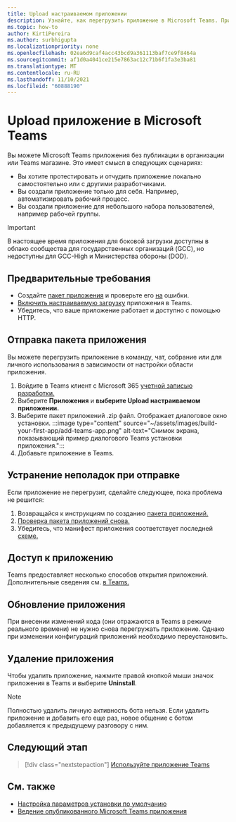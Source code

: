 ```yaml
---
title: Upload настраиваемом приложении
description: Узнайте, как перегрузить приложение в Microsoft Teams. При тестировании и отладке приложения во время разработки часто используется боковая загрузка.
ms.topic: how-to
author: KirtiPereira
ms.author: surbhigupta
ms.localizationpriority: none
ms.openlocfilehash: 02ea6d9caf4acc43bcd9a361113baf7ce9f8464a
ms.sourcegitcommit: af1d0a4041ce215e7863ac12c71b6f1fa3e3ba81
ms.translationtype: MT
ms.contentlocale: ru-RU
ms.lasthandoff: 11/10/2021
ms.locfileid: "60888190"
---
```

# <a name="upload-your-app-in-microsoft-teams"></a>Upload приложение в Microsoft Teams

Вы можете Microsoft Teams приложения без публикации в организации или Teams магазине. Это имеет смысл в следующих сценариях:

* Вы хотите протестировать и отчудить приложение локально самостоятельно или с другими разработчиками.
* Вы создали приложение только для себя. Например, автоматизировать рабочий процесс.
* Вы создали приложение для небольшого набора пользователей, например рабочей группы.

> [!IMPORTANT]
> В настоящее время приложения для боковой загрузки доступны в облако сообщества для государственных организаций (GCC), но недоступны для GCC-High и Министерства обороны (DOD).

## <a name="prerequisites"></a>Предварительные требования

* Создайте [пакет приложения](~/concepts/build-and-test/apps-package.md) и проверьте его [на](https://dev.teams.microsoft.com/appvalidation.html) ошибки.
* [Включить настраиваемую загрузку](~/concepts/build-and-test/prepare-your-o365-tenant.md#enable-custom-teams-apps-and-turn-on-custom-app-uploading) приложения в Teams.
* Убедитесь, что ваше приложение работает и доступно с помощью HTTP.

## <a name="upload-your-app"></a>Отправка пакета приложения

Вы можете перегрузить приложение в команду, чат, собрание или для личного использования в зависимости от настройки области приложения.

1. Войдите в Teams клиент с Microsoft 365 [учетной записью разработки.](~/build-your-first-app/build-and-run.md#prerequisites)
1. Выберите **Приложения** и **выберите Upload настраиваемом приложении.**
1. Выберите пакет приложений .zip файл. Отображает диалоговое окно установки.
:::image type="content" source="~/assets/images/build-your-first-app/add-teams-app.png" alt-text="Снимок экрана, показывающий пример диалогового Teams установки приложения.":::
1. Добавьте приложение в Teams.

## <a name="troubleshoot-upload-issues"></a>Устранение неполадок при отправке

Если приложение не перегрузит, сделайте следующее, пока проблема не решится:

1. Возвращайся к инструкциям по созданию [пакета приложений.](../../concepts/build-and-test/apps-package.md)
1. [Проверка пакета приложений снова.](https://dev.teams.microsoft.com/appvalidation.html)
1. Убедитесь, что манифест приложения соответствует последней [схеме.](../../resources/schema/manifest-schema.md)

## <a name="access-your-app"></a>Доступ к приложению

Teams предоставляет несколько способов открытия приложений. Дополнительные сведения см. [в Teams.](https://support.microsoft.com/office/access-your-apps-in-teams-0758cb09-9e85-40e7-a974-51df7734646a)

## <a name="update-your-app"></a>Обновление приложения

При внесении изменений кода (они отражаются в Teams в режиме реального времени) не нужно снова перегружать приложение. Однако при изменении конфигураций приложений необходимо переустановить.

## <a name="remove-your-app"></a>Удаление приложения

Чтобы удалить приложение, нажмите правой кнопкой мыши значок приложения в Teams и выберите **Uninstall**.

> [!NOTE]
> Полностью удалить личную активность бота нельзя. Если удалить приложение и добавить его еще раз, новое общение с ботом добавляется к предыдущему разговору с ним.

## <a name="next-step"></a>Следующий этап

> [!div class="nextstepaction"]
> [Используйте приложение Teams](https://support.microsoft.com/office/apps-and-services-cc1fba57-9900-4634-8306-2360a40c665b?ui=en-us&rs=en-us&ad=us)

## <a name="see-also"></a>См. также

* [Настройка параметров установки по умолчанию](~/concepts/deploy-and-publish/add-default-install-scope.md)
* [Ведение опубликованного Microsoft Teams приложения](~/concepts/deploy-and-publish/appsource/post-publish/overview.md)

